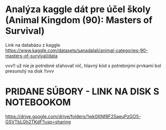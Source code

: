# Analýza kaggle dát pre účel školy (Animal Kingdom (90): Masters of Survival)
Link na databázu z kaggle
https://www.kaggle.com/datasets/sanadalali/animal-categories-90-masters-of-survival/data

vvv!! už nie je potrebné sťahovať nič, hlavný kód s potrebnými prvkami bol presunutý na disk !!vvv

# PRIDANE SÚBORY - LINK NA DISK S NOTEBOOKOM 
https://drive.google.com/drive/folders/1wk0XNf8F2SaeuPzGO5-GSVTbLGh2TKdF?usp=sharing
